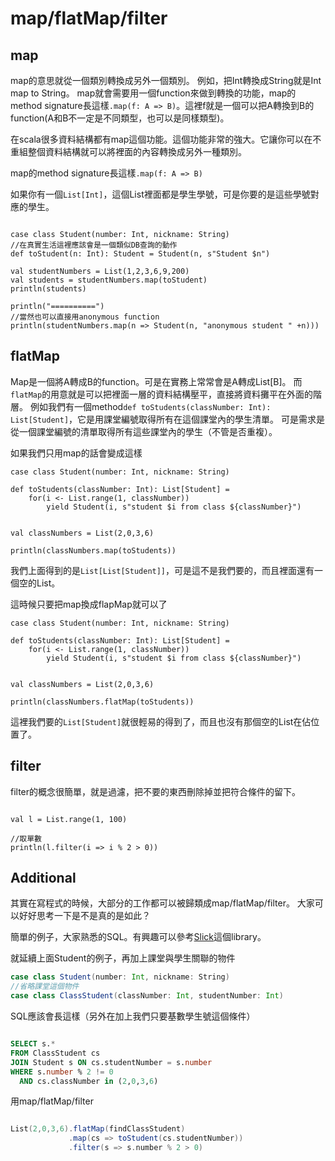 <script>
  ((window.gitter = {}).chat = {}).options = {
    room: 'ScalaTaiwan/ScalaTaiwan'
  };
</script>
<script src="https://sidecar.gitter.im/dist/sidecar.v1.js" async defer></script>

# map/flatMap/filter

## map

map的意思就從一個類別轉換成另外一個類別。
例如，把Int轉換成String就是Int map to String。
map就會需要用一個function來做到轉換的功能，map的method signature長這樣`.map(f: A => B)`。這裡f就是一個可以把A轉換到B的function(A和B不一定是不同類型，也可以是同樣類型)。

在scala很多資料結構都有map這個功能。這個功能非常的強大。它讓你可以在不重組整個資料結構就可以將裡面的內容轉換成另外一種類別。

map的method signature長這樣`.map(f: A => B)`

如果你有一個`List[Int]`，這個List裡面都是學生學號，可是你要的是這些學號對應的學生。

```scalaFiddle

case class Student(number: Int, nickname: String)
//在真實生活這裡應該會是一個類似DB查詢的動作
def toStudent(n: Int): Student = Student(n, s"Student $n")

val studentNumbers = List(1,2,3,6,9,200)
val students = studentNumbers.map(toStudent)
println(students)

println("==========")
//當然也可以直接用anonymous function
println(studentNumbers.map(n => Student(n, "anonymous student " +n)))

```

## flatMap

Map是一個將A轉成B的function。可是在實務上常常會是A轉成List[B]。
而`flatMap`的用意就是可以把裡面一層的資料結構壓平，直接將資料攤平在外面的階層。
例如我們有一個method`def toStudents(classNumber: Int): List[Student]`，它是用課堂編號取得所有在這個課堂內的學生清單。
可是需求是從一個課堂編號的清單取得所有這些課堂內的學生（不管是否重複）。

如果我們只用map的話會變成這樣

```scalaFiddle
case class Student(number: Int, nickname: String)

def toStudents(classNumber: Int): List[Student] = 
    for(i <- List.range(1, classNumber)) 
        yield Student(i, s"student $i from class ${classNumber}")


val classNumbers = List(2,0,3,6)

println(classNumbers.map(toStudents))
```

我們上面得到的是`List[List[Student]]`，可是這不是我們要的，而且裡面還有一個空的List。

這時候只要把map換成flapMap就可以了

```scalaFiddle
case class Student(number: Int, nickname: String)

def toStudents(classNumber: Int): List[Student] = 
    for(i <- List.range(1, classNumber)) 
        yield Student(i, s"student $i from class ${classNumber}")


val classNumbers = List(2,0,3,6)

println(classNumbers.flatMap(toStudents))
```

這裡我們要的`List[Student]`就很輕易的得到了，而且也沒有那個空的List在佔位置了。

## filter

filter的概念很簡單，就是過濾，把不要的東西刪除掉並把符合條件的留下。

```scalaFiddle

val l = List.range(1, 100)

//取單數
println(l.filter(i => i % 2 > 0))

```

## Additional

其實在寫程式的時候，大部分的工作都可以被歸類成map/flatMap/filter。
大家可以好好思考一下是不是真的是如此？

簡單的例子，大家熟悉的SQL。有興趣可以參考[Slick](http://slick.lightbend.com/doc/3.2.1/queries.html)這個library。

就延續上面Student的例子，再加上課堂與學生關聯的物件
```scala
case class Student(number: Int, nickname: String)
//省略課堂這個物件
case class ClassStudent(classNumber: Int, studentNumber: Int)
```
SQL應該會長這樣（另外在加上我們只要基數學生號這個條件）
```sql

SELECT s.* 
FROM ClassStudent cs 
JOIN Student s ON cs.studentNumber = s.number
WHERE s.number % 2 != 0
  AND cs.classNumber in (2,0,3,6)
```

用map/flatMap/filter

```scala

List(2,0,3,6).flatMap(findClassStudent)
             .map(cs => toStudent(cs.studentNumber))
             .filter(s => s.number % 2 > 0)
```




